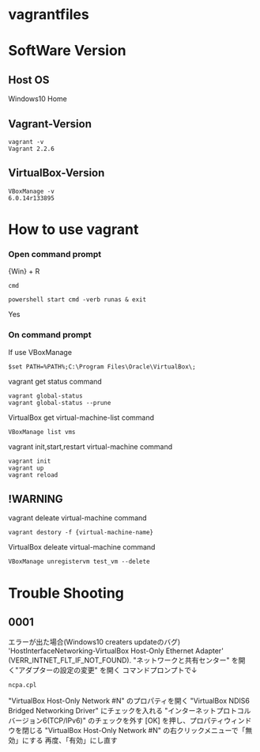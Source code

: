# vagrantfiles

# SoftWare Version
## Host OS
Windows10 Home

## Vagrant-Version
```
vagrant -v
Vagrant 2.2.6
```

## VirtualBox-Version
```
VBoxManage -v
6.0.14r133895
```

# How to use vagrant
### Open command prompt
{Win} + R
```
cmd
```
```
powershell start cmd -verb runas & exit
```
Yes

### On command prompt
If use VBoxManage
```
$set PATH=%PATH%;C:\Program Files\Oracle\VirtualBox\;
```

vagrant get status command
```
vagrant global-status
vagrant global-status --prune
```

VirtualBox get virtual-machine-list command
```
VBoxManage list vms
```

vagrant init,start,restart virtual-machine command
```
vagrant init
vagrant up
vagrant reload
```

## !WARNING
vagrant deleate virtual-machine command
```
vagrant destory -f {virtual-machine-name}
```

VirtualBox deleate virtual-machine command
```
VBoxManage unregistervm test_vm --delete
```

# Trouble Shooting
## 0001
エラーが出た場合(Windows10 creaters updateのバグ)
'HostInterfaceNetworking-VirtualBox Host-Only Ethernet Adapter' (VERR_INTNET_FLT_IF_NOT_FOUND).
"ネットワークと共有センター" を開く"アダプターの設定の変更" を開く
コマンドプロンプトで↓
```
ncpa.cpl
```
"VirtualBox Host-Only Network #N" のプロパティを開く
"VirtualBox NDIS6 Bridged Networking Driver" にチェックを入れる
"インターネットプロトコル バージョン6(TCP/IPv6)" のチェックを外す
[OK] を押し、プロパティウィンドウを閉じる
"VirtualBox Host-Only Network #N" の右クリックメニューで「無効」にする
再度、「有効」にし直す


